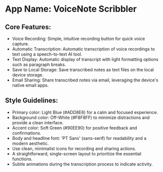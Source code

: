 # **App Name**: VoiceNote Scribbler

## Core Features:

- Voice Recording: Simple, intuitive recording button for quick voice capture.
- Automatic Transcription: Automatic transcription of voice recordings to text using a speech-to-text AI tool.
- Text Display: Automatic display of transcript with light formatting options such as paragraph breaks.
- Save to Local Storage: Save transcribed notes as text files on the local device storage.
- Email Sharing: Share transcribed notes via email, leveraging the device's native email apps.

## Style Guidelines:

- Primary color: Light Blue (#ADD8E6) for a calm and focused experience.
- Background color: Off-White (#F8F8FF) to minimize distractions and provide a clean interface.
- Accent color: Soft Green (#90EE90) for positive feedback and confirmations.
- Body and headline font: 'PT Sans' (sans-serif) for readability and a modern aesthetic.
- Use clean, minimalist icons for recording and sharing actions.
- A straightforward, single-screen layout to prioritize the essential functions.
- Subtle animations during the transcription process to indicate activity.